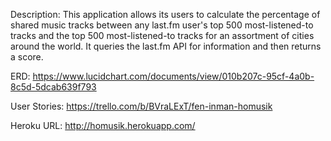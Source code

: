 Description:
This application allows its users to calculate the percentage of shared music tracks between any last.fm user's top 500 most-listened-to tracks and the top 500 most-listened-to tracks for an assortment of cities around the world. It queries the last.fm API for information and then returns a score.

ERD:
https://www.lucidchart.com/documents/view/010b207c-95cf-4a0b-8c5d-5dcab639f793


User Stories:
https://trello.com/b/BVraLExT/fen-inman-homusik

Heroku URL:
http://homusik.herokuapp.com/
